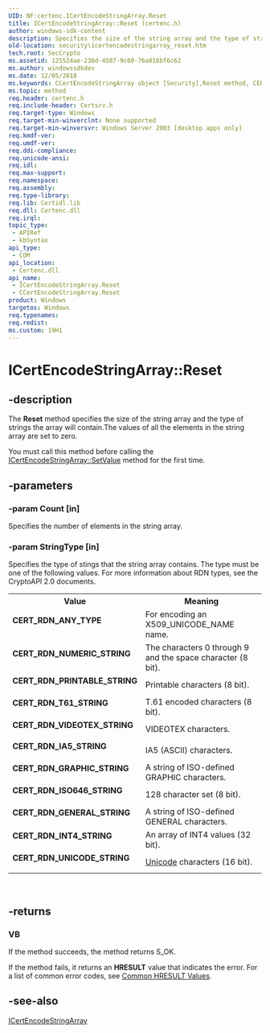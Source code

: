 ```yaml
---
UID: NF:certenc.ICertEncodeStringArray.Reset
title: ICertEncodeStringArray::Reset (certenc.h)
author: windows-sdk-content
description: Specifies the size of the string array and the type of strings the array will contain.
old-location: security\icertencodestringarray_reset.htm
tech.root: SecCrypto
ms.assetid: 125524ae-236d-4507-9c00-76a016bf6c62
ms.author: windowssdkdev
ms.date: 12/05/2018
ms.keywords: CCertEncodeStringArray object [Security],Reset method, CERT_RDN_ANY_TYPE, CERT_RDN_GENERAL_STRING, CERT_RDN_GRAPHIC_STRING, CERT_RDN_IA5_STRING, CERT_RDN_INT4_STRING, CERT_RDN_ISO646_STRING, CERT_RDN_NUMERIC_STRING, CERT_RDN_PRINTABLE_STRING, CERT_RDN_T61_STRING, CERT_RDN_UNICODE_STRING, CERT_RDN_VIDEOTEX_STRING, ICertEncodeStringArray interface [Security],Reset method, ICertEncodeStringArray.Reset, ICertEncodeStringArray::Reset, Reset, Reset method [Security], Reset method [Security],CCertEncodeStringArray object, Reset method [Security],ICertEncodeStringArray interface, _certsrv_icertencodestringarray_reset, certenc/ICertEncodeStringArray::Reset, security.icertencodestringarray_reset
ms.topic: method
req.header: certenc.h
req.include-header: Certsrv.h
req.target-type: Windows
req.target-min-winverclnt: None supported
req.target-min-winversvr: Windows Server 2003 [desktop apps only]
req.kmdf-ver: 
req.umdf-ver: 
req.ddi-compliance: 
req.unicode-ansi: 
req.idl: 
req.max-support: 
req.namespace: 
req.assembly: 
req.type-library: 
req.lib: Certidl.lib
req.dll: Certenc.dll
req.irql: 
topic_type:
 - APIRef
 - kbSyntax
api_type:
 - COM
api_location:
 - Certenc.dll
api_name:
 - ICertEncodeStringArray.Reset
 - CCertEncodeStringArray.Reset
product: Windows
targetos: Windows
req.typenames: 
req.redist: 
ms.custom: 19H1
---
```


# ICertEncodeStringArray::Reset


## -description


The <b>Reset</b> method specifies the size of the string array  and the type of strings the array will contain.The values of all the elements in the string array are set to zero.

You must call this method before calling the <a href="https://msdn.microsoft.com/41e5c2b8-a0da-426a-b411-0bdc3fd7ecfe">ICertEncodeStringArray::SetValue</a> method for the first time.


## -parameters




### -param Count [in]

Specifies the number of elements in the string array.


### -param StringType [in]

Specifies the type of stings that the string array contains. The type must be one of the following values. For more information about RDN types, see the CryptoAPI 2.0 documents.

<table>
<tr>
<th>Value</th>
<th>Meaning</th>
</tr>
<tr>
<td width="40%"><a id="CERT_RDN_ANY_TYPE"></a><a id="cert_rdn_any_type"></a><dl>
<dt><b>CERT_RDN_ANY_TYPE</b></dt>
</dl>
</td>
<td width="60%">
For encoding an X509_UNICODE_NAME name.

</td>
</tr>
<tr>
<td width="40%"><a id="CERT_RDN_NUMERIC_STRING"></a><a id="cert_rdn_numeric_string"></a><dl>
<dt><b>CERT_RDN_NUMERIC_STRING</b></dt>
</dl>
</td>
<td width="60%">
The characters 0 through 9 and the space character (8 bit).

</td>
</tr>
<tr>
<td width="40%"><a id="CERT_RDN_PRINTABLE_STRING"></a><a id="cert_rdn_printable_string"></a><dl>
<dt><b>CERT_RDN_PRINTABLE_STRING</b></dt>
</dl>
</td>
<td width="60%">
Printable characters (8 bit).

</td>
</tr>
<tr>
<td width="40%"><a id="CERT_RDN_T61_STRING"></a><a id="cert_rdn_t61_string"></a><dl>
<dt><b>CERT_RDN_T61_STRING</b></dt>
</dl>
</td>
<td width="60%">
T.61 encoded characters (8 bit).

</td>
</tr>
<tr>
<td width="40%"><a id="CERT_RDN_VIDEOTEX_STRING"></a><a id="cert_rdn_videotex_string"></a><dl>
<dt><b>CERT_RDN_VIDEOTEX_STRING</b></dt>
</dl>
</td>
<td width="60%">
VIDEOTEX characters.

</td>
</tr>
<tr>
<td width="40%"><a id="CERT_RDN_IA5_STRING"></a><a id="cert_rdn_ia5_string"></a><dl>
<dt><b>CERT_RDN_IA5_STRING</b></dt>
</dl>
</td>
<td width="60%">
IA5 (ASCII) characters.

</td>
</tr>
<tr>
<td width="40%"><a id="CERT_RDN_GRAPHIC_STRING"></a><a id="cert_rdn_graphic_string"></a><dl>
<dt><b>CERT_RDN_GRAPHIC_STRING</b></dt>
</dl>
</td>
<td width="60%">
A string of ISO-defined GRAPHIC characters.

</td>
</tr>
<tr>
<td width="40%"><a id="CERT_RDN_ISO646_STRING"></a><a id="cert_rdn_iso646_string"></a><dl>
<dt><b>CERT_RDN_ISO646_STRING</b></dt>
</dl>
</td>
<td width="60%">
128 character set (8 bit).

</td>
</tr>
<tr>
<td width="40%"><a id="CERT_RDN_GENERAL_STRING"></a><a id="cert_rdn_general_string"></a><dl>
<dt><b>CERT_RDN_GENERAL_STRING</b></dt>
</dl>
</td>
<td width="60%">
A string of ISO-defined GENERAL characters.

</td>
</tr>
<tr>
<td width="40%"><a id="CERT_RDN_INT4_STRING"></a><a id="cert_rdn_int4_string"></a><dl>
<dt><b>CERT_RDN_INT4_STRING</b></dt>
</dl>
</td>
<td width="60%">
An array of INT4 values (32 bit).

</td>
</tr>
<tr>
<td width="40%"><a id="CERT_RDN_UNICODE_STRING"></a><a id="cert_rdn_unicode_string"></a><dl>
<dt><b>CERT_RDN_UNICODE_STRING</b></dt>
</dl>
</td>
<td width="60%">
<a href="https://msdn.microsoft.com/264f6cb6-36c6-4cdb-b7bb-a5dbd332adcb">Unicode</a> characters (16 bit).

</td>
</tr>
</table>
 


## -returns



<h3>VB</h3>
 If the method succeeds, the method returns S_OK.

If the method fails, it returns an <b>HRESULT</b> value that indicates the error. For a list of common error codes, see <a href="https://msdn.microsoft.com/ce52efc3-92c7-40e4-ac49-0c54049e169f">Common HRESULT Values</a>.




## -see-also




<a href="https://msdn.microsoft.com/5515c25e-f788-4222-8f66-f5d86bd2a3a3">ICertEncodeStringArray</a>
 

 

